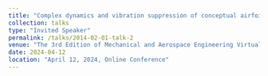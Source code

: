 ```yaml
---
title: "Complex dynamics and vibration suppression of conceptual airfoil models with random loadings"
collection: talks
type: "Invited Speaker"
permalink: /talks/2014-02-01-talk-2
venue: "The 3rd Edition of Mechanical and Aerospace Engineering Virtual 2024 (V-MAE2024)"
date: 2024-04-12
location: "April 12, 2024, Online Conference"
---
```

